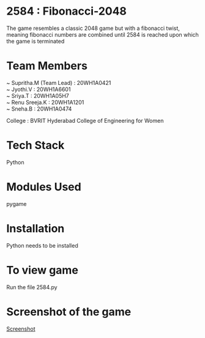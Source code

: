 # 2584 : Fibonacci-2048
The game resembles a classic 2048 game but with a fibonacci twist, meaning fibonacci numbers are combined until 2584 is reached upon which the game is terminated

# Team Members 
~ Supritha.M (Team Lead) : 20WH1A0421<br />
~ Jyothi.V : 20WH1A6601 <br />
~ Sriya.T : 20WH1A05H7 <br />
~ Renu Sreeja.K : 20WH1A1201 <br />
~ Sneha.B : 20WH1A0474 <br />

College : BVRIT Hyderabad College of Engineering for Women

# Tech Stack
Python 

# Modules Used
pygame 

# Installation
Python needs to be installed

# To view game
Run the file 2584.py

# Screenshot of the game
[Screenshot](https://user-images.githubusercontent.com/90172590/175300548-e357c1dd-08ef-4c88-b72d-ca29737199ba.JPG)

